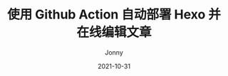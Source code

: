 ---
title: 使用 Github Action 自动部署 Hexo 并在线编辑文章
categories: Hexo
updated: 2021-10-31
date: 2021-10-31
tags: 
  - github action
author: Jonny
link: https://jonnys.top/posts/0019/index.html
description: 使用github action后，配合hexoplusplus插件。让你的博客拥有“后台”，这无疑是一件很方便的事。
headimg: # 可以设置文章头图
# backup: https://archive.vn/U36NG # 将页面存档到 archive.tody 网页快照档案馆的存档链接 https://archive.tody
---